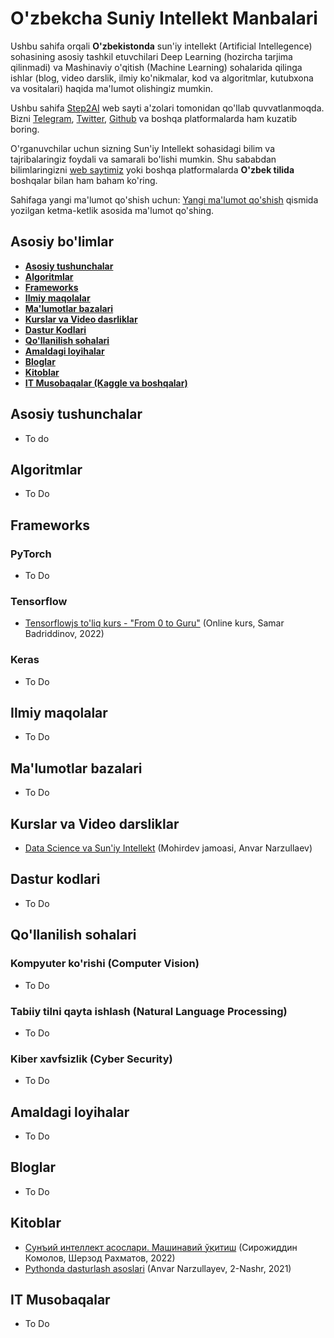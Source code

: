 # O'zbekcha Suniy Intellekt Manbalari
Ushbu sahifa orqali **O'zbekistonda** sun'iy intellekt (Artificial Intellegence) sohasining asosiy tashkil etuvchilari Deep Learning (hozircha tarjima qilinmadi) va Mashinaviy o'qitish (Machine Learning) sohalarida qilinga ishlar (blog, video darslik, ilmiy ko'nikmalar, kod va algoritmlar, kutubxona va vositalari) haqida ma'lumot olishingiz mumkin.


Ushbu sahifa [Step2AI](https://step2ai.com/) web sayti a'zolari tomonidan qo'llab quvvatlanmoqda. Bizni [Telegram](https://t.me/step2ai), [Twitter](https://twitter.com/step2aiofficial), [Github](https://github.com/Step2AI) va boshqa platformalarda ham kuzatib boring. 

O'rganuvchilar uchun sizning Sun'iy Intellekt sohasidagi bilim va tajribalaringiz foydali va samarali bo'lishi mumkin. Shu sababdan bilimlaringizni [web saytimiz](https://step2ai.com/) yoki boshqa platformalarda **O'zbek tilida** boshqalar bilan ham baham ko'ring.


Sahifaga yangi ma'lumot qo'shish uchun: [Yangi ma'lumot qo'shish](https://github.com/Step2AI/Uzbekcha-Suniy-Intellekt-manbalari/blob/main/contributing.md) qismida yozilgan ketma-ketlik asosida ma'lumot qo'shing.


## Asosiy bo'limlar

* **[Asosiy tushunchalar](#asosiy-tushunchalar)**
* **[Algoritmlar](#algoritmlar)**
* **[Frameworks](#frameworks)**
* **[Ilmiy maqolalar](#ilmiy-maqolalar)**
* **[Ma'lumotlar bazalari](#malumotlar-bazalari)**
* **[Kurslar va Video dasrliklar](#kurslar-va-video-darsliklar)**
* **[Dastur Kodlari](#dastur-kodlari)**
* **[Qo'llanilish sohalari](#qollanilish-sohalari)**
* **[Amaldagi loyihalar](#amaldagi-loyihalar)**
* **[Bloglar](#bloglar)**
* **[Kitoblar](#kitoblar)**
* **[IT Musobaqalar (Kaggle va boshqalar)](#it-musobaqalar)**

## Asosiy tushunchalar
* To do 

## Algoritmlar
* To Do

## Frameworks
### PyTorch
* To Do

### Tensorflow
* [Tensorflowjs to'liq kurs - "From 0 to Guru"](https://sammi.ac/course/machine-learning-tensorflowjs-va-suniy-intelekt) (Online kurs, Samar Badriddinov, 2022)

### Keras
* To Do

## Ilmiy maqolalar
* To Do

## Ma'lumotlar bazalari
* To Do

## Kurslar va Video darsliklar
* [Data Science va Sun'iy Intellekt](https://praktikum.mohirdev.uz/data-science-va-suniy-intellekt) (Mohirdev jamoasi, Anvar Narzullaev)

## Dastur kodlari
* To Do

## Qo'llanilish sohalari
### Kompyuter ko'rishi (Computer Vision)
* To Do


### Tabiiy tilni qayta ishlash (Natural Language Processing)
* To Do


### Kiber xavfsizlik (Cyber Security)
* To Do

## Amaldagi loyihalar
* To Do

## Bloglar
* To Do

## Kitoblar
* [Сунъий интеллект асослари. Машинавий ўқитиш](https://asaxiy.uz/product/skomolovshrahmatov-sunii-intellekt-asoslari-mashinavii-ukitish) (Сирожиддин Комолов, Шерзод Рахматов, 2022)
* [Pythonda dasturlash asoslari](https://asaxiy.uz/uz/product/anvar-narzullaev-pythonda-dasturlash-asoslari) (Anvar Narzullayev, 2-Nashr, 2021)

## IT Musobaqalar
* To Do
